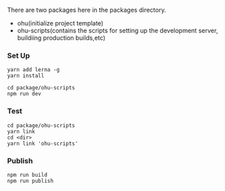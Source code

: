 There are two packages here in the packages directory.
- ohu(initialize project template)
- ohu-scripts(contains the scripts for setting up the development server, buildiing production builds,etc)

### Set Up
```
yarn add lerna -g
yarn install

cd package/ohu-scripts
npm run dev
```

### Test
```
cd package/ohu-scripts
yarn link
cd <dir>
yarn link 'ohu-scripts'
```

### Publish
```
npm run build
npm run publish
```
